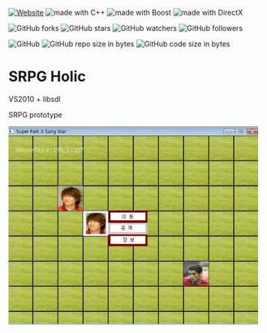 [![Website](https://img.shields.io/website-up-down-green-red/http/shields.io.svg?label=elky-essay)](https://elky84.github.io)
<img src="https://img.shields.io/badge/made%20with-C++-yellowgreen.svg" alt="made with C++">
<img src="https://img.shields.io/badge/made%20with-Boost-yellow.svg" alt="made with Boost">
<img src="https://img.shields.io/badge/made%20with-DirectX-green.svg" alt="made with DirectX">

![GitHub forks](https://img.shields.io/github/forks/elky84/srpg_holic.svg?style=social&label=Fork)
![GitHub stars](https://img.shields.io/github/stars/elky84/srpg_holic.svg?style=social&label=Stars)
![GitHub watchers](https://img.shields.io/github/watchers/elky84/srpg_holic.svg?style=social&label=Watch)
![GitHub followers](https://img.shields.io/github/followers/elky84.svg?style=social&label=Follow)

![GitHub](https://img.shields.io/github/license/mashape/apistatus.svg)
![GitHub repo size in bytes](https://img.shields.io/github/repo-size/elky84/srpg_holic.svg)
![GitHub code size in bytes](https://img.shields.io/github/languages/code-size/elky84/srpg_holic.svg)
# SRPG Holic

VS2010 + libsdl

SRPG prototype

![srpg_holic](./srpg_holic.png)
